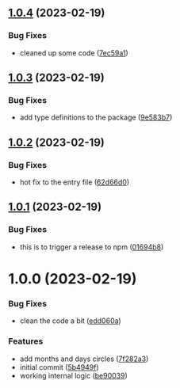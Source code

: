 ## [1.0.4](https://github.com/gimyboya/vue-moon/compare/v1.0.3...v1.0.4) (2023-02-19)


### Bug Fixes

* cleaned up some code ([7ec59a1](https://github.com/gimyboya/vue-moon/commit/7ec59a1b29f29e5a0e19df4944a115e00cda3408))

## [1.0.3](https://github.com/gimyboya/vue-moon/compare/v1.0.2...v1.0.3) (2023-02-19)


### Bug Fixes

* add type definitions to the package ([9e583b7](https://github.com/gimyboya/vue-moon/commit/9e583b7b0bdce31bc4ff1f037714d6b959020a2a))

## [1.0.2](https://github.com/gimyboya/vue-moon/compare/v1.0.1...v1.0.2) (2023-02-19)


### Bug Fixes

* hot fix to the entry file ([62d66d0](https://github.com/gimyboya/vue-moon/commit/62d66d0e1b04265ff3d20d404525a290dc7bc84b))

## [1.0.1](https://github.com/gimyboya/vue-moon/compare/v1.0.0...v1.0.1) (2023-02-19)


### Bug Fixes

* this is to trigger a release to npm ([01694b8](https://github.com/gimyboya/vue-moon/commit/01694b879e7dcce76a1aaac117c0e1e4b5f7bfeb))

# 1.0.0 (2023-02-19)


### Bug Fixes

* clean the code a bit ([edd060a](https://github.com/gimyboya/vue-moon/commit/edd060a84e487c4973a73c0db8ff43dffdeb2d31))


### Features

* add months and days circles ([7f282a3](https://github.com/gimyboya/vue-moon/commit/7f282a333b8bdc3c945a95a1d4fc496a8eaef2c4))
* initial commit ([5b4949f](https://github.com/gimyboya/vue-moon/commit/5b4949ff977d7851f75ea3e75f64e0702f2a3c23))
* working internal logic ([be90039](https://github.com/gimyboya/vue-moon/commit/be90039276dba4f2d0718301629ea69ea49a4c8e))
